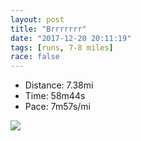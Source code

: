 ```yaml
---
layout: post
title: "Brrrrrrr"
date: "2017-12-20 20:11:19"
tags: [runs, 7-8 miles]
race: false
---
```

<ul>
 <li>Distance: 7.38mi</li>
 <li>Time: 58m44s</li>
 <li>Pace: 7m57s/mi</li>
</ul>

<img src='https://maps.googleapis.com/maps/api/staticmap?maptype=roadmap&path=enc:q{hwF~lcbMV`AgBiAsJfBcE|Io@]iaAbtBcHxVcV`k@uLhVcIvGIjF{HbUiFpWkSvm@kBtR_DrLgBlZuDzLsIhN{DnUu@{@vAoJn@b@tBmDpHgV|AiM_BiAByC{EiDqe@{J{A@yAbDkGkC`@nDeHdViBaBgBzCiGrUcDUiCxIkM{C{B~I&key=AIzaSyC1MId7bFpkLXNAaYhBSTb8jLyiSqzbDtM&size=800x800&markers=color:yellow|label:S|40.68297,-73.91456&markers=color:green|label:F|40.73258999999999,-73.98398999999998'>
